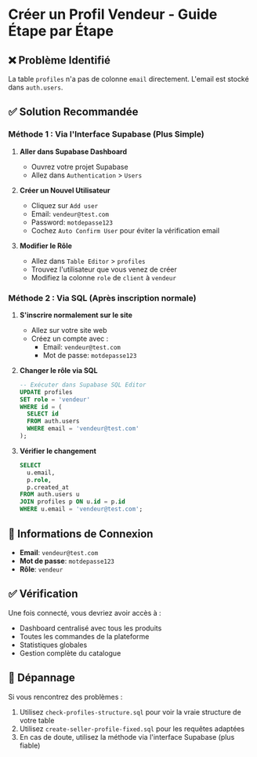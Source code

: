 # Créer un Profil Vendeur - Guide Étape par Étape

## ❌ Problème Identifié
La table `profiles` n'a pas de colonne `email` directement. L'email est stocké dans `auth.users`.

## ✅ Solution Recommandée

### Méthode 1 : Via l'Interface Supabase (Plus Simple)

1. **Aller dans Supabase Dashboard**
   - Ouvrez votre projet Supabase
   - Allez dans `Authentication` > `Users`

2. **Créer un Nouvel Utilisateur**
   - Cliquez sur `Add user`
   - Email: `vendeur@test.com`
   - Password: `motdepasse123`
   - Cochez `Auto Confirm User` pour éviter la vérification email

3. **Modifier le Rôle**
   - Allez dans `Table Editor` > `profiles`
   - Trouvez l'utilisateur que vous venez de créer
   - Modifiez la colonne `role` de `client` à `vendeur`

### Méthode 2 : Via SQL (Après inscription normale)

1. **S'inscrire normalement sur le site**
   - Allez sur votre site web
   - Créez un compte avec :
     - Email: `vendeur@test.com`
     - Mot de passe: `motdepasse123`

2. **Changer le rôle via SQL**
   ```sql
   -- Exécuter dans Supabase SQL Editor
   UPDATE profiles 
   SET role = 'vendeur' 
   WHERE id = (
     SELECT id 
     FROM auth.users 
     WHERE email = 'vendeur@test.com'
   );
   ```

3. **Vérifier le changement**
   ```sql
   SELECT 
     u.email,
     p.role,
     p.created_at
   FROM auth.users u
   JOIN profiles p ON u.id = p.id
   WHERE u.email = 'vendeur@test.com';
   ```

## 🔑 Informations de Connexion

- **Email**: `vendeur@test.com`
- **Mot de passe**: `motdepasse123`
- **Rôle**: `vendeur`

## ✅ Vérification

Une fois connecté, vous devriez avoir accès à :
- Dashboard centralisé avec tous les produits
- Toutes les commandes de la plateforme
- Statistiques globales
- Gestion complète du catalogue

## 🔧 Dépannage

Si vous rencontrez des problèmes :
1. Utilisez `check-profiles-structure.sql` pour voir la vraie structure de votre table
2. Utilisez `create-seller-profile-fixed.sql` pour les requêtes adaptées
3. En cas de doute, utilisez la méthode via l'interface Supabase (plus fiable)
